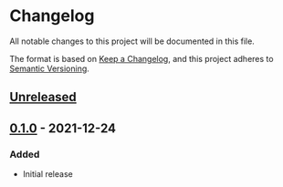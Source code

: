 # Changelog

All notable changes to this project will be documented in this file.

The format is based on [Keep a Changelog](https://keepachangelog.com/en/1.0.0/),
and this project adheres to [Semantic Versioning](https://semver.org/spec/v2.0.0.html).

## [Unreleased]

## [0.1.0] - 2021-12-24

### Added

- Initial release

[Unreleased]: https://github.com/d3d1rty/event_logger_rails/compare/0.1.0...HEAD
[0.1.0]: https://github.com/d3d1rty/event_logger_rails/releases/tag/0.1.0
